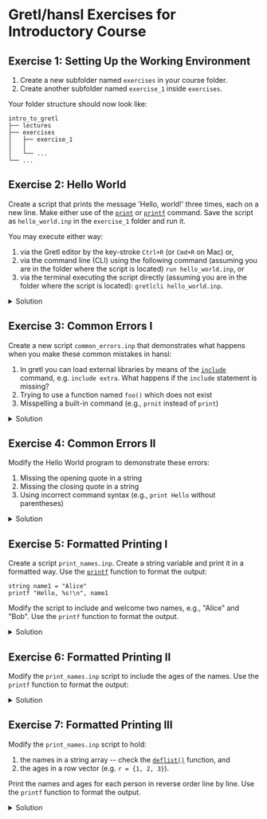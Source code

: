 # Gretl/hansl Exercises for Introductory Course

## Exercise 1: Setting Up the Working Environment

1. Create a new subfolder named `exercises` in your course folder.
2. Create another subfolder named `exercise_1` inside `exercises`.

Your folder structure should now look like:

```
intro_to_gretl
├── lectures
├── exercises
│   ├── exercise_1
│   │
│   └── ...
└── ...
```

## Exercise 2: Hello World

Create a script that prints the message 'Hello, world!' three times, each on a new line. Make either use of the [`print`](https://gretl.sourceforge.net/gretl-help/cmdref.html#print) or [`printf`](https://gretl.sourceforge.net/gretl-help/cmdref.html#printf) command. Save the script as `hello_world.inp` in the `exercise_1` folder and run it.

You may execute either way:

1) via the Gretl editor by the key-stroke `Ctrl+R` (or `Cmd+R` on Mac) or,
2) via the command line (CLI) using the following command (assuming you are in the folder where the script is located) `run hello_world.inp`, or
3) via the terminal executing the script directly (assuming you are in the folder where the script is located): `gretlcli hello_world.inp`.

<details>
<summary>Solution</summary>
<pre><code class="language-hansl"># hello_world.inp
printf "Hello, world!\n"
printf "Hello, world!\n"
printf "Hello, world!\n"
</code></pre>
</details>


## Exercise 3: Common Errors I

Create a new script `common_errors.inp` that demonstrates what happens when you make these common mistakes in hansl:

1) In gretl you can load external libraries by means of the [`include`]([`print`](https://gretl.sourceforge.net/gretl-help/cmdref.html#include)) command, e.g. `include extra`. What happens if the `include` statement is missing?
2) Trying to use a function named `foo()` which does not exist
3) Misspelling a built-in command (e.g., `prnit` instead of `print`)

<details>
<summary>Solution</summary>
<pre><code class="language-hansl"># common_errors_1.inp
extra   # correct: "include extra"
eval foo()
prnit "Hello, world!"
</code></pre>
</details>

## Exercise 4: Common Errors II

Modify the Hello World program to demonstrate these errors:

1) Missing the opening quote in a string
2) Missing the closing quote in a string
3) Using incorrect command syntax (e.g., `print Hello` without parentheses)

<details>
<summary>Solution</summary>
<pre><code class="language-hansl"># common_errors_2.inp
string name = Hello, world!"
string name = "Hello, world!
print Hello # correct: print "Hello, world!"
</code></pre>
</details>


<!-- ## Exercise 5: Common Errors III

Create a script `arguments.inp` that demonstrates handling command-line arguments in hansl (note: hansl doesn't directly support command-line arguments like Python, but you can simulate with variables):

```hansl
# arguments.inp
string name1 = "Alice"
string name2 = "Bob"
string name3 = "Charlie"

printf "Hi %s, %s and %s\n", name3, name2, name1
``` -->

## Exercise 5: Formatted Printing I
Create a script `print_names.inp`. Create a string variable and print it in a formatted way. Use the [`printf`](https://gretl.sourceforge.net/gretl-help/cmdref.html#printf) function to format the output:

```hansl
string name1 = "Alice"
printf "Hello, %s!\n", name1
```

Modify the script to include and welcome two names, e.g., "Alice" and "Bob". Use the `printf` function to format the output.

<details>
<summary>Solution</summary>
<pre><code class="language-hansl"># print_names.inp
string name1 = "Alice"
string name2 = "Bob"
printf "Hello, %s and %s!\n", name1, name2
</code></pre>
</details>

## Exercise 6: Formatted Printing II

Modify the `print_names.inp` script to include the ages of the names. Use the `printf` function to format the output:

<details>
<summary>Solution</summary>
<pre><code class="language-hansl"># print_names.inp
string name1 = "Alice"
string name2 = "Bob"
scalar age1 = 25
scalar age2 = 30
printf "Hello, %s and %s! They are %d and %d years old.\n", name1, name2, age1, age2
</code></pre>
</details>

## Exercise 7: Formatted Printing III
Modify the `print_names.inp` script to hold:
1) the names in a string array -- check the [`deflist()`](https://gretl.sourceforge.net/gretl-help/funcref.html#defarray) function, and
2) the ages in a row vector (e.g. `r = {1, 2, 3}`).

Print the names and ages for each person in reverse order line by line. Use the `printf` function to format the output.
<details>
<summary>Solution</summary>
<pre><code class="language-hansl"># print_names.inp
string names = deflist("Alice", "Bob", "Charlie")
matrix ages = {25, 30, 35}
printf "Hello, %s! You are %d years old.\n", names[3], ages[3]
printf "Hello, %s! You are %d years old.\n", names[2], ages[2]
printf "Hello, %s! You are %d years old.\n", names[1], ages[1]
</code></pre>
</details>
